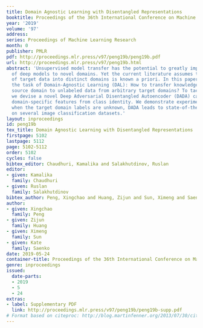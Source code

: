```yaml
---
title: Domain Agnostic Learning with Disentangled Representations
booktitle: Proceedings of the 36th International Conference on Machine Learning
year: '2019'
volume: '97'
address: 
series: Proceedings of Machine Learning Research
month: 0
publisher: PMLR
pdf: http://proceedings.mlr.press/v97/peng19b/peng19b.pdf
url: http://proceedings.mlr.press/v97/peng19b.html
abstract: 'Unsupervised model transfer has the potential to greatly improve the generalizability
  of deep models to novel domains. Yet the current literature assumes that the separation
  of target data into distinct domains is known a priori. In this paper, we propose
  the task of Domain-Agnostic Learning (DAL): How to transfer knowledge from a labeled
  source domain to unlabeled data from arbitrary target domains? To tackle this problem,
  we devise a novel Deep Adversarial Disentangled Autoencoder (DADA) capable of disentangling
  domain-specific features from class identity. We demonstrate experimentally that
  when the target domain labels are unknown, DADA leads to state-of-the-art performance
  on several image classification datasets.'
layout: inproceedings
id: peng19b
tex_title: Domain Agnostic Learning with Disentangled Representations
firstpage: 5102
lastpage: 5112
page: 5102-5112
order: 5102
cycles: false
bibtex_editor: Chaudhuri, Kamalika and Salakhutdinov, Ruslan
editor:
- given: Kamalika
  family: Chaudhuri
- given: Ruslan
  family: Salakhutdinov
bibtex_author: Peng, Xingchao and Huang, Zijun and Sun, Ximeng and Saenko, Kate
author:
- given: Xingchao
  family: Peng
- given: Zijun
  family: Huang
- given: Ximeng
  family: Sun
- given: Kate
  family: Saenko
date: 2019-05-24
container-title: Proceedings of the 36th International Conference on Machine Learning
genre: inproceedings
issued:
  date-parts:
  - 2019
  - 5
  - 24
extras:
- label: Supplementary PDF
  link: http://proceedings.mlr.press/v97/peng19b/peng19b-supp.pdf
# Format based on citeproc: http://blog.martinfenner.org/2013/07/30/citeproc-yaml-for-bibliographies/
---
```

